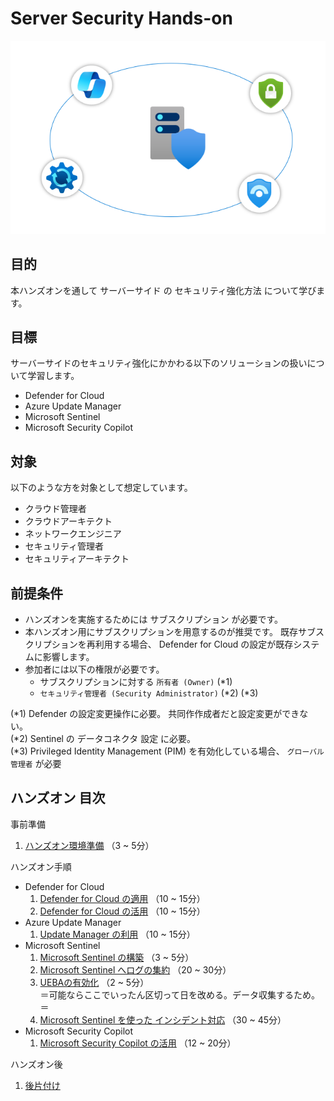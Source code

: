 # Server Security Hands-on

<div style="text-align:center;">
<img src="./images/coverimage.png" />
</div>

## 目的

本ハンズオンを通して サーバーサイド の セキュリティ強化方法 について学びます。


## 目標

サーバーサイドのセキュリティ強化にかかわる以下のソリューションの扱いについて学習します。

- Defender for Cloud
- Azure Update Manager
- Microsoft Sentinel
- Microsoft Security Copilot


## 対象

以下のような方を対象として想定しています。

- クラウド管理者​
- クラウドアーキテクト​
- ネットワークエンジニア​
- セキュリティ管理者​
- セキュリティアーキテクト


## 前提条件

- ハンズオンを実施するためには サブスクリプション が必要です。
- 本ハンズオン用にサブスクリプションを用意するのが推奨です。
  既存サブスクリプションを再利用する場合、 Defender for Cloud の設定が既存システムに影響します。
- 参加者には以下の権限が必要です。
    - サブスクリプションに対する `所有者 (Owner)` (*1)
    - `セキュリティ管理者 (Security Administrator)` (*2) (*3)

(*1) Defender の設定変更操作に必要。 共同作作成者だと設定変更ができない。  
(*2) Sentinel の データコネクタ 設定 に必要。  
(*3) Privileged Identity Management (PIM) を有効化している場合、 `グローバル管理者` が必要


## ハンズオン 目次

事前準備
1. [ハンズオン環境準備](./docs/00-init-infra.md) （3 ~ 5分）

ハンズオン手順

- Defender for Cloud
    1. [Defender for Cloud の適用](./docs/10-defender.md) （10 ~ 15分）
    1. [Defender for Cloud の活用](./docs/20-defender.md) （10 ~ 15分）
- Azure Update Manager
    1. [Update Manager の利用](./docs/30-updatemanager.md) （10 ~ 15分）
- Microsoft Sentinel
    1. [Microsoft Sentinel の構築](./docs/40-sentinel.md) （3 ~ 5分）
    1. [Microsoft Sentinel へログの集約](./docs/50-dataconnector.md) （20 ~ 30分）
    1. [UEBAの有効化](./docs/60-ueba.md) （2 ~ 5分）  
        ＝可能ならここでいったん区切って日を改める。データ収集するため。＝
    1. [Microsoft Sentinel を使った インシデント対応](./docs/70-sentinel.md) （30 ~ 45分）
- Microsoft Security Copilot
    1. [Microsoft Security Copilot の活用](./docs/80-copilotforsecurity.md) （12 ~ 20分）

ハンズオン後

1. [後片付け](./docs/99-cleanup.md)
